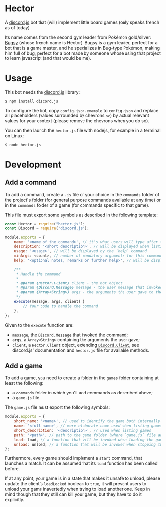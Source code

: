 # Hector
A [discord.js](https://discord.js.org) bot that (will) implement little board
games (only speaks french as of today)

Its name comes from the second gym leader from Pokémon gold/silver:
[Bugsy](https://bulbapedia.bulbagarden.net/wiki/Bugsy) (whose french name is
Hector). Bugsy is a gym leader, perfect for a bot that is a game master, and
he specializes in Bug-type Pokémon, making him full of bug, perfect for a bot
made by someone whose using that project to learn javascript (and that would be
me).

# Usage
This bot needs the [discord.js](https://discord.js.org) library:

```
$ npm install discord.js
```

To configure the bot, copy `config.json.example` to `config.json` and replace
all placeholders (values surrounded by chevrons `<>`) by actual relevant values
for your context (please remove the chevrons when you do so).

You can then launch the `hector.js` file with nodejs, for example in a terminal on Linux:

```
$ node hector.js
```

# Development
## Add a command

To add a command, create a `.js` file of your choice in the `commands` folder of
the project's folder (for general purpose commands available at any time) or in
the `commands` folder of a game (for commands specific to that game).

This file must export some symbols as described in the following template:

```javascript
const Hector = require("hector.js");
const Discord = require("discord.js");

module.exports = {
    name: '<name of the command>', // it's what users will type after the command prefix to invoke your command
    description: '<short description>', // will be displayed when listing commands
    usage: '<usage>', // will be displayed by the `help` command
    minArgs: <count>, // number of mandatory arguments for this command
    help: '<optional notes, remarks or further help>', // will be displayed by the `help` command

    /**
     * Handle the command
     *
     * @param {Hector.Client} client - the bot object
     * @param {Discord.Message} message - the user message that invoked the command
     * @param {Array<String>} args - the arguments the user gave to the command
     */
    execute(message, args, client) {
        // Your code to handle the command
    },
};
```

Given to the `execute` function are:

- `message`, the [`Discord.Message`](https://discord.js.org/#/docs/main/stable/class/Message) that invoked the command;
- `args`, a `Array<String>` containing the arguments the user gave;
- `client`, a `Hector.Client` object, extending [`Discord.Client`](https://discord.js.org/#/docs/main/stable/class/Client), see discord.js' documentation and `hector.js` file for available methods.

## Add a game

To add a game, you need to create a folder in the `games` folder containing at
least the following:

- a `commands` folder in which you'll add commands as described above;
- a `game.js` file.

The `game.js` file must export the following symbols:

```javascript
module.exports = {
    short_name: '<name>', // used to identify the game both internally and by users to launch a game
    name: '<full name>', // more elaborate name used when listing games or speaking about it
    short_description: '<description>', // used when listing games
    path: '<path>', // path to the game folder (where `game.js` file and `commands` folder are)
    load: load, // a function that will be invoked when loading the game to let you prepare any stuff you need before it starts
    unload: unload, // a function that will be invoked when stopping the game to let you clean up any stuff you may have added do `client`
};
```

Furthermore, every game should implement a `start` command, that launches a
match. It can be assumed that its `load` function has been called before.

If at any point, your game is in a state that makes it unsafe to unload, please
update the client's `loadLocked` boolean to `true`, it will prevent users to
unload your game inavertedly when trying to load another one. Keep in mind
though that they still can kill your game, but they have to do it explicitly.
